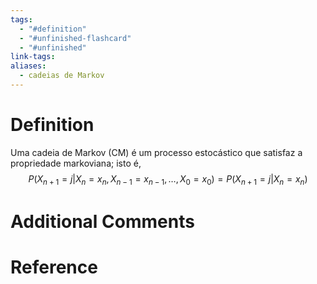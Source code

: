 ```yaml
---
tags:
  - "#definition"
  - "#unfinished-flashcard"
  - "#unfinished"
link-tags: 
aliases:
  - cadeias de Markov
---
```

# Definition 
Uma cadeia de Markov (CM) é um processo estocástico que satisfaz a propriedade markoviana; isto é, $$P(X_{n+1} = j | X_n = x_n, X_{n-1} = x_{n-1}, \dots, X_0 = x_0) = P(X_{n+1} = j | X_n = x_n)$$

# Additional Comments


# Reference




